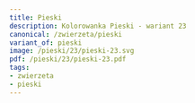 ```yaml
---
title: Pieski
description: Kolorowanka Pieski - wariant 23
canonical: /zwierzeta/pieski
variant_of: pieski
image: /pieski/23/pieski-23.svg
pdf: /pieski/23/pieski-23.pdf
tags:
- zwierzeta
- pieski
---
```

